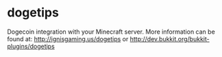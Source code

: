 dogetips
========

Dogecoin integration with your Minecraft server.
More information can be found at: http://ignisgaming.us/dogetips or http://dev.bukkit.org/bukkit-plugins/dogetips
